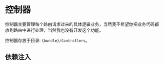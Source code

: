 # 控制器

控制器主要管理每个路由请求过来的具体逻辑业务，当然我不希望你把业务代码都放到路由中进行处理，当然我也没有开发这个功能。

控制器存放于目录: `{bundle}/Controllers`。

## 

## 依赖注入

